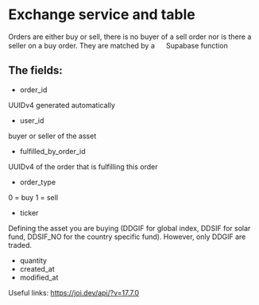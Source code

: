 # Exchange service and table
Orders are either buy or sell, there is no buyer of a sell order nor is there a seller on a buy order. They are matched by a <img src="https://www.vectorlogo.zone/logos/supabase/supabase-icon.svg" alt="" width="15" height="15" />  Supabase function 

## The fields: 
- order_id

UUIDv4 generated automatically
- user_id

buyer or seller of the asset
- fulfilled_by_order_id

UUIDv4 of the order that is fulfilling this order
- order_type

0 = buy
1 = sell
- ticker

Defining the asset you are buying (DDGIF for global index, DDSIF for solar fund, DDSIF_NO for the country specific fund). However, only DDGIF are traded.
- quantity
- created_at
- modified_at


Useful links: 
https://joi.dev/api/?v=17.7.0